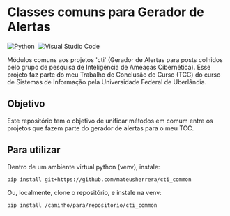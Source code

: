 # Classes comuns para Gerador de Alertas
![Python](https://img.shields.io/badge/python-3670A0?style=for-the-badge&logo=python&labelColor=11111b&color=B5E8E0&logoColor=e0e0e0)&nbsp;
![Visual Studio Code](https://img.shields.io/badge/-Visual%20Studio%20Code-0D1117?style=for-the-badge&logo=visual-studio-code&labelColor=11111b&color=B5E8E0&logoColor=e0e0e0)&nbsp;

Módulos comuns aos projetos 'cti' (Gerador de Alertas para posts colhidos pelo grupo de pesquisa de Inteligência de Ameaças Cibernética). Esse projeto faz parte do meu Trabalho de Conclusão de Curso (TCC) do curso de Sistemas de Informação pela Universidade Federal de Uberlândia.

## Objetivo

Este repositório tem o objetivo de unificar métodos em comum entre os projetos que fazem parte do gerador de alertas para o meu TCC.

## Para utilizar

Dentro de um ambiente virtual python (venv), instale:
```
pip install git+https://github.com/mateusherrera/cti_common
```

Ou, localmente, clone o repositório, e instale na venv:
```
pip install /caminho/para/repositorio/cti_common
```
